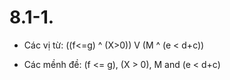 # 8.1-1.

- Các vị từ: ((f<=g) ^ (X>0)) V (M ^ (e < d+c))

- Các mềnh đề: (f <= g), (X > 0), M and (e < d+c)
